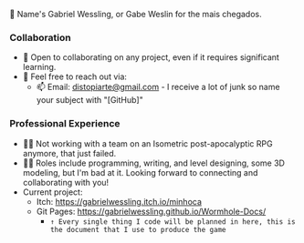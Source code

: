 👋 Name's Gabriel Wessling, or Gabe Weslin for the mais chegados.

### Collaboration
- 💞️ Open to collaborating on any project, even if it requires significant learning.
- 💞️ Feel free to reach out via:
  - 📫 Email: distopiarte@gmail.com - I receive a lot of junk so name your subject with "[GitHub]"
### Professional Experience
- 👨‍💻 Not working with a team on an Isometric post-apocalyptic RPG anymore, that just failed.
- 👨‍💻 Roles include programming, writing, and level designing, some 3D modeling, but I'm bad at it.
Looking forward to connecting and collaborating with you!
- Current project:
  - Itch: https://gabrielwessling.itch.io/minhoca
  - Git Pages: https://gabrielwessling.github.io/Wormhole-Docs/
    - `↑ Every single thing I code will be planned in here, this is the document that I use to produce the game`
